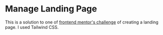 # Manage Landing Page

This is a solution to one of [frontend mentor's challenge](https://www.frontendmentor.io/challenges/manage-landing-page-SLXqC6P5) of creating a landing page. I used Tailwind CSS.
